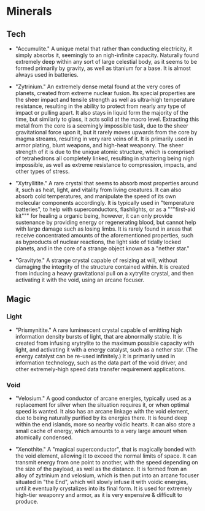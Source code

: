 # Minerals

## Tech

- "Accumulite." A unique metal that rather than conducting electricity, it simply absorbs it, seemingly to an nigh-infinite capacity. Naturally found extremely deep within any sort of large celestial body, as it seems to be formed primarily by gravity, as well as titanium for a base. It is almost always used in batteries.

- "Zytrinium." An extremely dense metal found at the very cores of planets, created from extreme nuclear fusion. Its special properties are the sheer impact and tensile strength as well as ultra-high temperature resistance, resulting in the ability to protect from nearly any type of impact or pulling apart. It also stays in liquid form the majority of the time, but similarly to glass, it acts solid at the macro level. Extracting this metal from the core is a seemingly impossible task, due to the sheer gravitational force upon it, but it rarely moves upwards from the core by magma streams, resulting in very rare veins of it. It is primarily used in armor plating, blunt weapons, and high-heat weaponry. The sheer strength of it is due to the unique atomic structure, which is comprised of tetrahedrons all completely linked, resulting in shattering being nigh impossible, as well as extreme resistance to compression, impacts, and other types of stress.

- "Xytryllitite." A rare crystal that seems to absorb most properties around it, such as heat, light, and vitality from living creatures. It can also absorb cold temperatures, and manipulate the speed of its own molecular components accordingly. It is typically used in "temperature batteries", to help with superconductors, flashlights, or as a """first-aid kit""" for healing a organic being, however, it can only provide sustenance by providing energy or regenerating blood, but cannot help with large damage such as losing limbs. It is rarely found in areas that receive concentrated amounts of the aforementioned properties, such as byproducts of nuclear reactions, the light side of tidally locked planets, and in the core of a strange object known as a "nether star."

- "Gravityte." A strange crystal capable of resizing at will, without damaging the integrity of the structure contained within. It is created from inducing a heavy gravitational pull on a xytrylite crystal, and then activating it with the void, using an arcane focuser.

## Magic

### Light

- "Prismynitite." A rare luminescent crystal capable of emitting high information density bursts of light, that are abnormally stable. It is created from infusing xrytrylite to the maximum possible capacity with light, and activating it with a energy catalyst, such as a nether star. (The energy catalyst can be re-used infinitely.) It is primarily used in information technology, such as the data part of the void driver, and other extremely-high speed data transfer requirement applications.

### Void

- "Velosium." A good conductor of arcane energies, typically used as a replacement for silver when the situation requires it, or when optimal speed is wanted. It also has an arcane linkage with the void element, due to being naturally purified by its energies there. It is found deep within the end islands, more so nearby voidic hearts. It can also store a small cache of energy, which amounts to a very large amount when atomically condensed.

- "Xenothite." A "magical superconductor", that is magically bonded with the void element, allowing it to exceed the normal limits of space. It can transmit energy from one point to another, with the speed depending on the size of the payload, as well as the distance. It is formed from an alloy of zytrinium and velosium, which is then put into an arcane focuser situated in "the End", which will slowly infuse it with voidic energies, until it eventually crystalizes into its final form. It is used for extremely high-tier weaponry and armor, as it is very expensive & difficult to produce.
